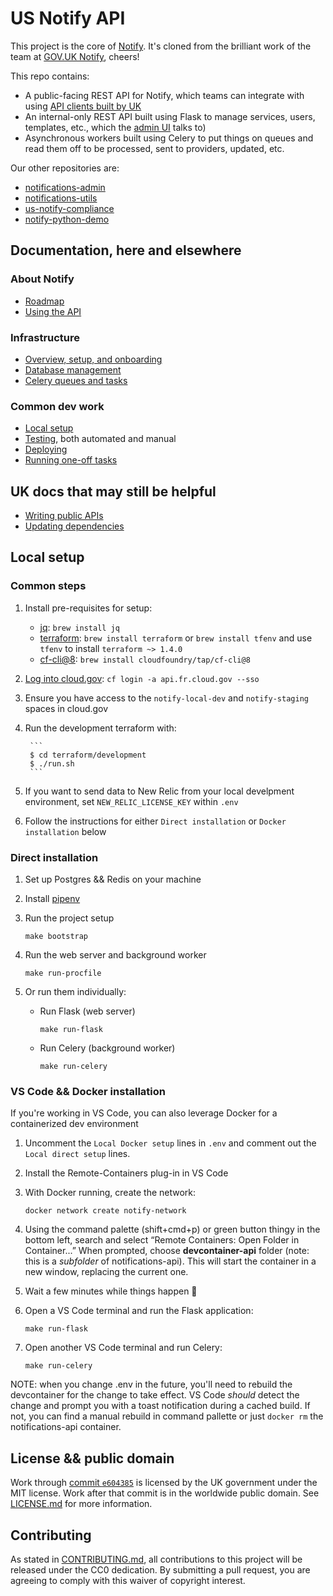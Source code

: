 # US Notify API

This project is the core of [Notify](https://notifications-admin.app.cloud.gov/). It's cloned from the brilliant work of the team at [GOV.UK Notify](https://github.com/alphagov/notifications-api), cheers!

This repo contains:

- A public-facing REST API for Notify, which teams can integrate with using [API clients built by UK](https://www.notifications.service.gov.uk/documentation)
- An internal-only REST API built using Flask to manage services, users, templates, etc., which the [admin UI](http://github.com/18F/notifications-admin) talks to)
- Asynchronous workers built using Celery to put things on queues and read them off to be processed, sent to providers, updated, etc.

Our other repositories are:

- [notifications-admin](https://github.com/GSA/notifications-admin)
- [notifications-utils](https://github.com/GSA/notifications-utils)
- [us-notify-compliance](https://github.com/GSA/us-notify-compliance/)
- [notify-python-demo](https://github.com/GSA/notify-python-demo)

## Documentation, here and elsewhere

### About Notify

- [Roadmap](https://notifications-admin.app.cloud.gov/features/roadmap)
- [Using the API](./docs/api-usage.md)

### Infrastructure

- [Overview, setup, and onboarding](./docs/infra-overview.md)
- [Database management](./docs/database-management.md)
- [Celery queues and tasks](./docs/queues-and-tasks.md)

### Common dev work

- [Local setup](#local-setup)
- [Testing](./docs/testing.md), both automated and manual
- [Deploying](./docs/deploying.md)
- [Running one-off tasks](./docs/one-off-tasks.md)

## UK docs that may still be helpful

- [Writing public APIs](docs/writing-public-apis.md)
- [Updating dependencies](https://github.com/alphagov/notifications-manuals/wiki/Dependencies)

## Local setup

### Common steps

1. Install pre-requisites for setup:
    * [jq](https://stedolan.github.io/jq/): `brew install jq`
    * [terraform](https://www.terraform.io/): `brew install terraform` or `brew install tfenv` and use `tfenv` to install `terraform ~> 1.4.0`
    * [cf-cli@8](https://docs.cloudfoundry.org/cf-cli/install-go-cli.html): `brew install cloudfoundry/tap/cf-cli@8`
1. [Log into cloud.gov](https://cloud.gov/docs/getting-started/setup/#set-up-the-command-line): `cf login -a api.fr.cloud.gov --sso`
1. Ensure you have access to the `notify-local-dev` and `notify-staging` spaces in cloud.gov
1. Run the development terraform with:

        ```
        $ cd terraform/development
        $ ./run.sh
        ```

1. If you want to send data to New Relic from your local develpment environment, set `NEW_RELIC_LICENSE_KEY` within `.env`
1. Follow the instructions for either `Direct installation` or `Docker installation` below

### Direct installation

1. Set up Postgres && Redis on your machine

1. Install [pipenv](https://pipenv.pypa.io/en/latest/)

1. Run the project setup

    `make bootstrap`

1. Run the web server and background worker

    `make run-procfile`

1. Or run them individually:

    * Run Flask (web server)

        `make run-flask`

    * Run Celery (background worker)

        `make run-celery`


### VS Code && Docker installation

If you're working in VS Code, you can also leverage Docker for a containerized dev environment

1. Uncomment the `Local Docker setup` lines in `.env` and comment out the `Local direct setup` lines.

1. Install the Remote-Containers plug-in in VS Code

1. With Docker running, create the network:

    `docker network create notify-network`

1. Using the command palette (shift+cmd+p) or green button thingy in the bottom left, search and select “Remote Containers: Open Folder in Container...” When prompted, choose **devcontainer-api** folder (note: this is a *subfolder* of notifications-api). This will start the container in a new window, replacing the current one.

1. Wait a few minutes while things happen 🍵

1. Open a VS Code terminal and run the Flask application:

    `make run-flask`

1. Open another VS Code terminal and run Celery:

    `make run-celery`

NOTE: when you change .env in the future, you'll need to rebuild the devcontainer for the change to take effect. VS Code _should_ detect the change and prompt you with a toast notification during a cached build. If not, you can find a manual rebuild in command pallette or just `docker rm` the notifications-api container.

## License && public domain

Work through [commit `e604385`](https://github.com/GSA/notifications-api/commit/e604385e0cf4c2ab8c6451b7120ceb196cce21b5) is licensed by the UK government under the MIT license. Work after that commit is in the worldwide public domain. See [LICENSE.md](./LICENSE.md) for more information.

## Contributing

As stated in [CONTRIBUTING.md](CONTRIBUTING.md), all contributions to this project will be released under the CC0 dedication. By submitting a pull request, you are agreeing to comply with this waiver of copyright interest.
